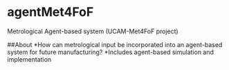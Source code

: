 # agentMet4FoF
Metrological Agent-based system (UCAM-Met4FoF project) 

##About
*How can metrological input be incorporated into an agent-based system for future manufacturing?
*Includes agent-based simulation and implementation

